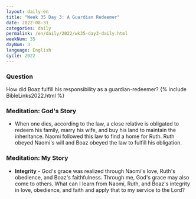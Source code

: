 ```yaml
---
layout: daily-en
title: "Week 35 Day 3: A Guardian Redeemer"
date: 2022-08-31
categories: daily
permalink: /en/daily/2022/wk35-day3-daily.html
weekNum: 35
dayNum: 3
language: English
cycle: 2022
---
```

### Question     
How did Boaz fulfill his responsibility as a guardian-redeemer?
{% include BibleLinks2022.html %} 

### Meditation: God's Story   
+ When one dies, according to the law, a close relative is obligated to redeem his family, marry his wife, and buy his land to maintain the inheritance. Naomi followed this law to find a home for Ruth. Ruth obeyed Naomi's will and Boaz obeyed the law to fulfill his obligation. 

### Meditation: My Story   
+ **Integrity** - God's grace was realized through Naomi's love, Ruth's obedience, and Boaz's faithfulness. Through me, God's grace may also come to others. What can I learn from Naomi, Ruth, and Boaz's integrity in love, obedience, and faith and apply that to my service to the Lord? 
